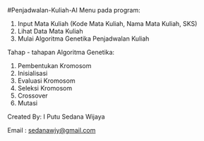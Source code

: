 #Penjadwalan-Kuliah-AI
Menu pada program:
1. Input Mata Kuliah (Kode Mata Kuliah, Nama Mata Kuliah, SKS)
2. Lihat Data Mata Kuliah
3. Mulai Algoritma Genetika Penjadwalan Kuliah

Tahap - tahapan Algoritma Genetika:
1. Pembentukan Kromosom
2. Inisialisasi
3. Evaluasi Kromosom
4. Seleksi Kromosom
5. Crossover
6. Mutasi

Created By: I Putu Sedana Wijaya

Email : sedanawjy@gmail.com

